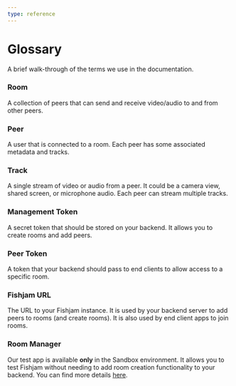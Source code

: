 ```yaml
---
type: reference
---
```


# Glossary

A brief walk-through of the terms we use in the documentation.

### Room

A collection of peers that can send and receive video/audio to and from other peers.

### Peer

A user that is connected to a room. Each peer has some associated metadata and tracks.

### Track

A single stream of video or audio from a peer. It could be a camera view, shared screen, or microphone audio. Each peer can stream multiple tracks.

### Management Token

A secret token that should be stored on your backend. It allows you to create rooms and add peers.

### Peer Token

A token that your backend should pass to end clients to allow access to a specific room.

### Fishjam URL

The URL to your Fishjam instance. It is used by your backend server to add peers to rooms (and create rooms). It is also used by end client apps to join rooms.

### Room Manager

Our test app is available **only** in the Sandbox environment. It allows you to test Fishjam without needing to add room creation functionality to your backend. You can find more details [here](/how-to/features/room-manager-testing).
